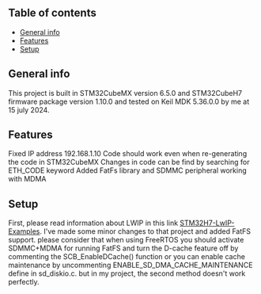 ## Table of contents
* [General info](#general-info)
* [Features](#technologies)
* [Setup](#setup)

## General info
This project is built in STM32CubeMX version 6.5.0 and STM32CubeH7 firmware package version 1.10.0 and tested on Keil MDK 5.36.0.0 by me at 15 july 2024.
	
## Features
Fixed IP address 192.168.1.10
Code should work even when re-generating the code in STM32CubeMX
Changes in code can be find by searching for ETH_CODE keyword
Added FatFs library and SDMMC peripheral working with MDMA 
	
## Setup
First, please read information about LWIP in this link [STM32H7-LwIP-Examples](https://github.com/stm32-hotspot/STM32H7-LwIP-Examples). I've made some minor changes to that project and added FatFS support. please consider that when using FreeRTOS you should activate SDMMC+MDMA for running FatFS and turn the D-cache feature off by commenting the SCB_EnableDCache() function or you can enable cache maintenance by uncommenting ENABLE_SD_DMA_CACHE_MAINTENANCE define in sd_diskio.c. but in my project, the second method doesn't work perfectly.   
